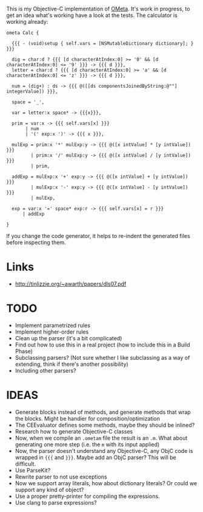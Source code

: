This is my Objective-C implementation of
[OMeta](http://www.tinlizzie.org/ometa-js/). It's work in progress, to
get an idea what's working have a look at the tests. The calculator is
working already:

    ometa Calc {
    
      {{{ - (void)setup { self.vars = [NSMutableDictionary dictionary]; }  }}}
    
      dig = char:d ? {{{ [d characterAtIndex:0] >= '0' && [d characterAtIndex:0] <= '9' }}} -> {{{ d }}},
      letter = char:d ? {{{ [d characterAtIndex:0] >= 'a' && [d characterAtIndex:0] <= 'z' }}} -> {{{ d }}},
    
      num = (dig+) : ds -> {{{ @([[ds componentsJoinedByString:@""] integerValue]) }}},
    
      space = '_',
    
      var = letter:x space* -> {{{x}}},
    
      prim = var:x -> {{{ self.vars[x] }}}
           | num
           | '(' exp:x ')' -> {{{ x }}},
    
      mulExp = prim:x '*' mulExp:y -> {{{ @([x intValue] * [y intValue]) }}}
             | prim:x '/' mulExp:y -> {{{ @([x intValue] / [y intValue]) }}}
             | prim,
    
      addExp = mulExp:x '+' exp:y -> {{{ @([x intValue] + [y intValue]) }}}
             | mulExp:x '-' exp:y -> {{{ @([x intValue] - [y intValue]) }}}
             | mulExp,
    
      exp = var:x '=' space* exp:r -> {{{ self.vars[x] = r }}}
          | addExp
    
    }

If you change the code generator, it helps to re-indent the generated
files before inspecting them.

# Links

* http://tinlizzie.org/~awarth/papers/dls07.pdf

# TODO

* Implement parametrized rules
* Implement higher-order rules
* Clean up the parser (it's a bit complicated)
* Find out how to use this in a real project (how to include this in a Build Phase)
* Subclassing parsers? (Not sure whether I like subclassing as a way of
  extending, think if there's another possibility)
* Including other parsers?

# IDEAS

* Generate blocks instead of methods, and generate methods that wrap the
blocks. Might be handier for composition/optimization
* The CEEvaluator defines some methods, maybe they should be inlined?
* Research how to generate Objective-C classes
* Now, when we compile an `.ometam` file the result is an `.m`. What
 about generating one more step (i.e. the `m` with its input applied)
* Now, the parser doesn't understand any Objective-C, any ObjC code is wrapped
in `{{{` and `}}}`. Maybe add an ObjC parser? This will be difficult.
* Use ParseKit?
* Rewrite parser to not use exceptions
* Now we support array literals, how about dictionary literals? Or could
  we support any kind of object?
* Use a proper pretty-printer for compiling the expressions.
* Use clang to parse expressions?
